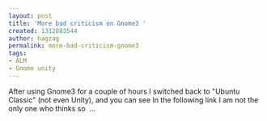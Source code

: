 ```yaml
---
layout: post
title: 'More bad criticism on Gnome3 '
created: 1312883544
author: hagzag
permalink: more-bad-criticism-gnome3
tags:
- ALM
- Gnome unity
---
```

<p>After using Gnome3 for a couple of hours I switched back to &quot;Ubuntu Classic&quot; (not even Unity), and you can see In the following link I am not the only one who thinks so <img alt="" src="http://www.tikalk.com/sites/all/modules/fckeditor/fckeditor/editor/images/smiley/msn/wink_smile.gif" /> ...</p>
